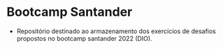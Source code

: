 # Bootcamp Santander

- Repositório destinado ao armazenamento dos exercícios de desafios propostos 
no bootcamp santander 2022 (DIO).
